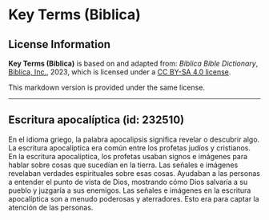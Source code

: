 # Key Terms (Biblica)

## License Information

**Key Terms (Biblica)** is based on and adapted from: _Biblica Bible Dictionary_, [Biblica, Inc.](https://www.biblica.com/), 2023, which is licensed under a [CC BY-SA 4.0 license](https://creativecommons.org/licenses/by-sa/4.0/legalcode.en).

This markdown version is provided under the same license.



--------------------------------

## Escritura apocalíptica (id: 232510)

En el idioma griego, la palabra apocalipsis significa revelar o descubrir algo. La escritura apocalíptica era común entre los profetas judíos y cristianos. En la escritura apocalíptica, los profetas usaban signos e imágenes para hablar sobre cosas que sucedían en la tierra. Las señales e imágenes revelaban verdades espirituales sobre esas cosas. Ayudaban a las personas a entender el punto de vista de Dios, mostrando cómo Dios salvaría a su pueblo y juzgaría a sus enemigos. Las señales e imágenes en la escritura apocalíptica son a menudo poderosas y aterradores. Esto era para captar la atención de las personas.


